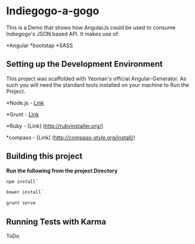 Indiegogo-a-gogo
================

This is a Demo that shows how AngularJs could be used to consume Indiegogo's JSON based API.
It makes use of: 

*Angular 
*bootstap
*SASS


Setting up the Development Environment
--------------------------------------
This project was scaffolded with Yeoman's official Angular-Generator.
As such you will need the standard tools installed on your machine to Run the Project.

*Node.js - [Link](http://nodejs.org/)

*Grunt - [Link](http://gruntjs.com/getting-started)

*Ruby - [Link] (http://rubyinstaller.org/)

*compass - [Link] (http://compass-style.org/install/)


Building this project
---------------------
**Run the following from the project Directory**
```Bash
npm install`
```

```Bash
bower install`
```

```Bash
grunt serve
```

Running Tests with Karma
------------------------

ToDo




